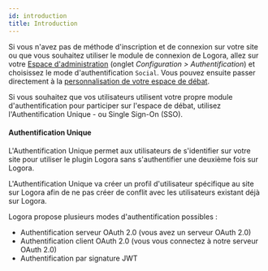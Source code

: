 ```yaml
---
id: introduction
title: Introduction
---
```


Si vous n'avez pas de méthode d'inscription et de connexion sur votre site ou que vous souhaitez utiliser le module de connexion de Logora, allez sur votre [Espace d'administration](https://admin.logora.fr) (onglet *Configuration > Authentification*) et choisissez le mode d'authentification `Social`. Vous pouvez ensuite passer directement à la [personnalisation de votre espace de débat](configuration/theme.md).

Si vous souhaitez que vos utilisateurs utilisent votre propre module d'authentification pour participer sur l'espace de débat, utilisez l'Authentification Unique - ou Single Sign-On (SSO).


#### Authentification Unique

L'Authentification Unique permet aux utilisateurs de s'identifier sur votre site pour utiliser le plugin Logora sans s'authentifier une deuxième fois sur Logora.


L'Authentification Unique va créer un profil d'utilisateur spécifique au site sur Logora afin de ne pas créer de conflit avec les utilisateurs existant déjà sur Logora.


Logora propose plusieurs modes d'authentification possibles :
- Authentification serveur OAuth 2.0 (vous avez un serveur OAuth 2.0)
- Authentification client OAuth 2.0 (vous vous connectez à notre serveur OAuth 2.0)
- Authentification par signature JWT

